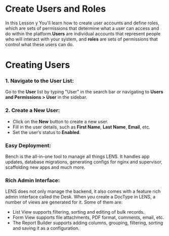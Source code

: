 #  Create Users and Roles 
  
In this Lesson y You'll learn how to create user accounts and define roles, which are sets of permissions that determine what a user can access and do within the platform.**Users** are individual accounts that represent people who will interact with your system, and **roles** are sets of permissions that control what these users can do.
  

# **Creating Users**
  

### 1. Navigate to the User List:
Go to the **User** list by typing "User" in the search bar or navigating to **Users and Permissions > User** in the sidebar.
  
### 2. Create a New User:

-   Click on the **New** button to create a new user.
-   Fill in the user details, such as **First Name**, **Last Name**, **Email**, etc.
-   Set the user’s status to **Enabled**.
### Easy Deployment:  
  
Bench is the all-in-one tool to manage all things LENS. It handles app updates, database migrations, generating configs for nginx and supervisor, scaffolding new apps and much more. 

  
### Rich Admin Interface:  

LENS does not only manage the backend, it also comes with a feature rich admin interface called the Desk. When you create a DocType in LENS, a number of views are generated for it. Some of them are:

- List View supports filtering, sorting and editing of bulk records.
- Form View supports file attachments, PDF format, comments, email, etc.
- The Report Builder supports adding columns, grouping, filtering, sorting and saving it as a configuration.
<!--stackedit_data:
eyJoaXN0b3J5IjpbMTQ4ODAxNDMxOCwtMTcwNjUzMzIyNywxND
I3ODQ0MzIsLTEwNjk4NDg3NzFdfQ==
-->